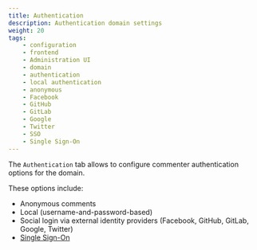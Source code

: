 ```yaml
---
title: Authentication
description: Authentication domain settings
weight: 20
tags:
    - configuration
    - frontend
    - Administration UI
    - domain
    - authentication
    - local authentication
    - anonymous
    - Facebook
    - GitHub
    - GitLab
    - Google
    - Twitter
    - SSO
    - Single Sign-On
---
```


The `Authentication` tab allows to configure commenter authentication options for the domain.

<!--more-->

These options include:

* Anonymous comments
* Local (username-and-password-based)
* Social login via external identity providers (Facebook, GitHub, GitLab, Google, Twitter)
* [Single Sign-On](sso)
